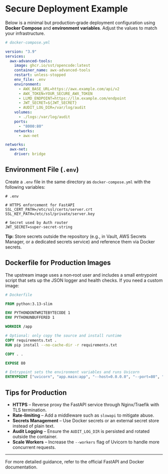 # Secure Deployment Example

Below is a minimal but production‑grade deployment configuration using **Docker Compose** and **environment variables**. Adjust the values to match your infrastructure.

```yaml
# docker-compose.yml

version: "3.9"
services:
  awx-advanced-tools:
    image: ghcr.io/sst/opencode:latest
    container_name: awx-advanced-tools
    restart: unless-stopped
    env_file: .env
    environment:
      - AWX_BASE_URL=https://awx.example.com/api/v2
      - AWX_TOKEN=YOUR_SECURE_AWX_TOKEN
      - LLMD_ENDPOINT=https://llm.example.com/endpoint
      - JWT_SECRET=${JWT_SECRET}
      - AUDIT_LOG_DIR=/var/log/audit
    volumes:
      - ./logs:/var/log/audit
    ports:
      - "8000:80"
    networks:
      - awx-net

networks:
  awx-net:
    driver: bridge
```

## Environment File (`.env`)

Create a `.env` file in the same directory as `docker-compose.yml` with the following variables:

```
# .env

# HTTPS enforcement for FastAPI
SSL_CERT_PATH=/etc/ssl/certs/server.crt
SSL_KEY_PATH=/etc/ssl/private/server.key

# Secret used by Auth router
JWT_SECRET=super-secret-string
```

**Tip:** Store secrets outside the repository (e.g., in Vault, AWS Secrets Manager, or a dedicated secrets service) and reference them via Docker secrets.

## Dockerfile for Production Images

The upstream image uses a non‑root user and includes a small entrypoint script that sets up the JSON logger and health checks. If you need a custom image:

```dockerfile
# Dockerfile

FROM python:3.13-slim

ENV PYTHONDONTWRITEBYTECODE 1
ENV PYTHONUNBUFFERED 1

WORKDIR /app

# Optional: only copy the source and install runtime
COPY requirements.txt .
RUN pip install --no-cache-dir -r requirements.txt

COPY . .

EXPOSE 80

# Entrypoint sets the environment variables and runs Uvicorn
ENTRYPOINT ["uvicorn", "app.main:app", "--host=0.0.0.0", "--port=80", "--workers=4", "--log-level=info"]
```

## Tips for Production

* **HTTPS** – Reverse proxy the FastAPI service through Nginx/Traefik with TLS termination.
* **Rate‑limiting** – Add a middleware such as `slowapi` to mitigate abuse.
* **Secrets Management** – Use Docker secrets or an external secret store instead of plain text.
* **Audit Logging** – Ensure the `AUDIT_LOG_DIR` is persisted and rotated outside the container.
* **Scale Workers** – Increase the `--workers` flag of Uvicorn to handle more concurrent requests.

---

For more detailed guidance, refer to the official FastAPI and Docker documentation.
```
